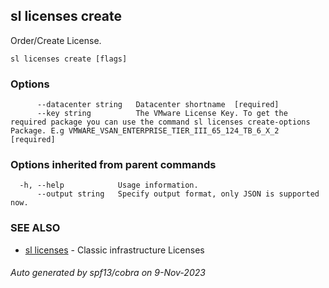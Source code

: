 ## sl licenses create

Order/Create License.

```
sl licenses create [flags]
```

### Options

```
      --datacenter string   Datacenter shortname  [required]
      --key string          The VMware License Key. To get the required package you can use the command sl licenses create-options Package. E.g VMWARE_VSAN_ENTERPRISE_TIER_III_65_124_TB_6_X_2  [required]
```

### Options inherited from parent commands

```
  -h, --help            Usage information.
      --output string   Specify output format, only JSON is supported now.
```

### SEE ALSO

* [sl licenses](sl_licenses.md)	 - Classic infrastructure Licenses

###### Auto generated by spf13/cobra on 9-Nov-2023
